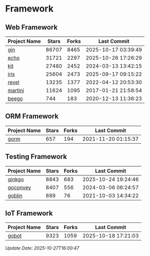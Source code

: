 # Framework

## Web Framework
| Project Name | Stars | Forks | Last Commit |
| ------------ | ----- | ----- | ----------- |
| [gin](https://github.com/gin-gonic/gin) | 86707 | 8465 | 2025-10-17 03:39:49 |
| [echo](https://github.com/labstack/echo) | 31721 | 2297 | 2025-10-26 17:26:29 |
| [kit](https://github.com/go-kit/kit) | 27480 | 2452 | 2024-03-13 13:42:15 |
| [iris](https://github.com/kataras/iris) | 25604 | 2473 | 2025-09-17 09:15:22 |
| [revel](https://github.com/revel/revel) | 13235 | 1377 | 2022-04-12 20:53:30 |
| [martini](https://github.com/go-martini/martini) | 11624 | 1095 | 2017-01-21 21:58:54 |
| [beego](https://github.com/astaxie/beego) | 744 | 183 | 2020-12-13 11:36:23 |

## ORM Framework
| Project Name | Stars | Forks | Last Commit |
| ------------ | ----- | ----- | ----------- |
| [gorm](https://github.com/jinzhu/gorm) | 657 | 194 | 2021-11-20 01:15:37 |

## Testing Framework
| Project Name | Stars | Forks | Last Commit |
| ------------ | ----- | ----- | ----------- |
| [ginkgo](https://github.com/onsi/ginkgo) | 8843 | 683 | 2025-10-24 19:24:46 |
| [goconvey](https://github.com/smartystreets/goconvey) | 8407 | 556 | 2024-03-06 06:24:57 |
| [goblin](https://github.com/franela/goblin) | 889 | 76 | 2021-10-03 14:34:22 |

## IoT Framework
| Project Name | Stars | Forks | Last Commit |
| ------------ | ----- | ----- | ----------- |
| [gobot](https://github.com/hybridgroup/gobot) | 9323 | 1059 | 2025-10-18 17:21:03 |

*Update Date: 2025-10-27T16:00:47*